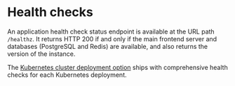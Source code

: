 # Health checks

An application health check status endpoint is available at the URL path `/healthz`. It returns HTTP 200 if and only if the main frontend server and databases (PostgreSQL and Redis) are available, and also returns the version of the instance. 

The [Kubernetes cluster deployment option](../deploy/kubernetes/index.md) ships with comprehensive health checks for each Kubernetes deployment.
